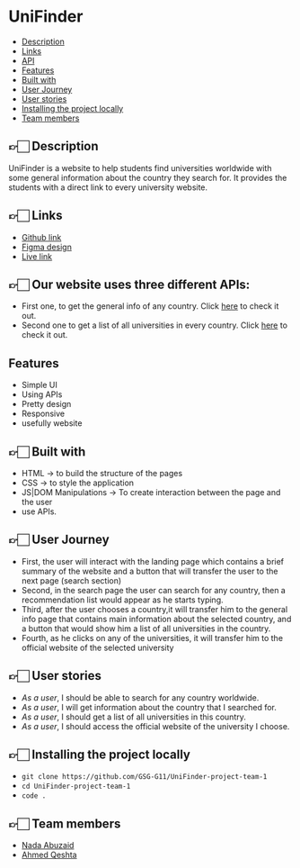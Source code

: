 #  UniFinder

-  [Description](#desc)
-  [Links](#links)
-  [API](#API)
-  [Features](#features)
-  [Built with](#built)
-  [User Journey](#Journey)
-  [User stories](#stories)
-  [Installing the project locally](#install)
-  [Team members](#team)

## 👉🏻 **Description** <span id='desc'></span>
UniFinder is a website to help students find universities worldwide with some general information about the country they search for. It provides the students with a direct link to every university website.



## 👉🏻 **Links** <span id='links'></span>
- [Github link](https://github.com/GSG-G11/UniFinder-project-team-1)
- [Figma design](https://www.figma.com/file/667LkL2JWePEJSLGw8ON0E/UniFinder?node-id=0%3A1)
- [Live link](https://gsg-g11.github.io/UniFinder-project-team-1/)


## 👉🏻 **Our website uses three different APIs:** <span id='API'></span>
- First one, to get the general info of any country. Click [here](https://restcountries.com/) to check it out.
- Second one to get a list of all universities in every country. Click [here](https://github.com/Hipo/university-domains-list) to check it out.


## **Features** <span id='features'></span>
- Simple UI
- Using APIs
- Pretty design
- Responsive
- usefully website


## 👉🏻 **Built with** <span id='built'></span>
   - HTML → to build the structure of the pages     
   - CSS →  to style the application
   - JS|DOM Manipulations → To create interaction between the page and the user
   - use APIs.

## 👉🏻 **User Journey** <span id='Journey'></span>
- First, the user will interact with the landing page which contains a brief summary of the website and a button that will transfer the user to the next page (search section)
- Second, in the search page the user can search for any country, then a recommendation list would appear as he starts typing.
- Third, after the user chooses a country,it will transfer him to the general info page that contains main information about the selected country, and a button that would show him a list of all universities in the country.
- Fourth, as he clicks on any of the universities, it will transfer him to the official website of the selected university


## 👉🏻 **User stories** <span id='stories'></span>

- _As a user_, I should be able to search for any country worldwide.
- _As a user_, I will get information about the country that I searched for.
- _As a user_, I should get a list of all universities in this country.
- _As a user_, I should access the official website of the university I choose. 


## 👉🏻 **Installing the project locally** <span id='install'></span>
   - `git clone https://github.com/GSG-G11/UniFinder-project-team-1 `
   - `cd UniFinder-project-team-1`
   - `code .`


## 👉🏻 **Team members** <span id='team'></span>
- [Nada Abuzaid](https://github.com/nada-abuzaid)
- [Ahmed Qeshta](https://github.com/AhmedQeshta)


